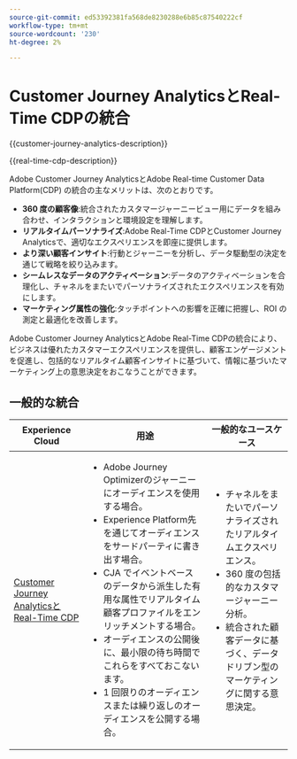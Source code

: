 ```yaml
---
source-git-commit: ed53392381fa568de8230288e6b85c87540222cf
workflow-type: tm+mt
source-wordcount: '230'
ht-degree: 2%

---
```



# Customer Journey AnalyticsとReal-Time CDPの統合

{{customer-journey-analytics-description}}

{{real-time-cdp-description}}

Adobe Customer Journey AnalyticsとAdobe Real-time Customer Data Platform(CDP) の統合の主なメリットは、次のとおりです。

+ **360 度の顧客像**:統合されたカスタマージャーニービュー用にデータを組み合わせ、インタラクションと環境設定を理解します。
+ **リアルタイムパーソナライズ**:Adobe Real-Time CDPとCustomer Journey Analyticsで、適切なエクスペリエンスを即座に提供します。
+ **より深い顧客インサイト**:行動とジャーニーを分析し、データ駆動型の決定を通じて戦略を絞り込みます。
+ **シームレスなデータのアクティベーション**:データのアクティベーションを合理化し、チャネルをまたいでパーソナライズされたエクスペリエンスを有効にします。
+ **マーケティング属性の強化**:タッチポイントへの影響を正確に把握し、ROI の測定と最適化を改善します。

Adobe Customer Journey AnalyticsとAdobe Real-Time CDPの統合により、ビジネスは優れたカスタマーエクスペリエンスを提供し、顧客エンゲージメントを促進し、包括的なリアルタイム顧客インサイトに基づいて、情報に基づいたマーケティング上の意思決定をおこなうことができます。

## 一般的な統合

<table>
    <thead>
        <tr>
            <th>Experience Cloud</th>
            <th>用途</th>
            <th>一般的なユースケース</th>
        </tr>
    </thead>
    <tbody>
        <tr>
            <td><a href="https://experienceleague.adobe.com/docs/analytics-platform/using/cja-components/audiences/audiences-overview.html" target="_blank" rel="noreferrer">Customer Journey AnalyticsとReal-Time CDP</a></td>
            <td>
                <ul>
                    <li>Adobe Journey Optimizerのジャーニーにオーディエンスを使用する場合。</li>
                    <li>Experience Platform先を通じてオーディエンスをサードパーティに書き出す場合。</li>
                    <li>CJA でイベントベースのデータから派生した有用な属性でリアルタイム顧客プロファイルをエンリッチメントする場合。</li>
                    <li>オーディエンスの公開後に、最小限の待ち時間でこれらをすべておこないます。</li>
                    <li>1 回限りのオーディエンスまたは繰り返しのオーディエンスを公開する場合。</li>
                </ul>
            </td>
            <td>
              <ul>
                <li>チャネルをまたいでパーソナライズされたリアルタイムエクスペリエンス。</li>
                <li>360 度の包括的なカスタマージャーニー分析。</li>
                <li>統合された顧客データに基づく、データドリブン型のマーケティングに関する意思決定。</li>
              </ul>
            </td>
        </tr>        
    </tbody>          
</table>
